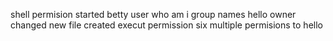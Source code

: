 shell permision started
betty user
who am i
group names
hello owner changed
new file created
execut permission
six multiple permisions to hello
